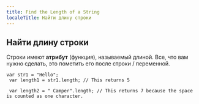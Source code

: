 ```yaml
---
title: Find the Length of a String
localeTitle: Найти длину строки
---
```

## Найти длину строки

Строки имеют **атрибут** (функция), называемый длиной. Все, что вам нужно сделать, это пометить его после строки / переменной.
```
var str1 = "Hello"; 
 var length1 = str1.length; // This returns 5 
 
 var length2 = " Camper".length; // This returns 7 because the space is counted as one character. 

```